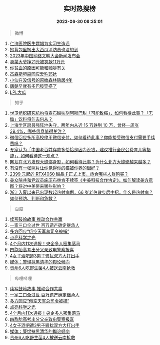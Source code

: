 <div align="center"><h2>实时热搜榜</h2><h4>2023-06-30 09:35:01</h4></div>

> 微博  

1. [仁济医院医生嫖娼为实习生造谣](https://s.weibo.com/weibo?q=%23%E4%BB%81%E6%B5%8E%E5%8C%BB%E9%99%A2%E5%8C%BB%E7%94%9F%E5%AB%96%E5%A8%BC%E4%B8%BA%E5%AE%9E%E4%B9%A0%E7%94%9F%E9%80%A0%E8%B0%A3%23&t=31&band_rank=1&Refer=top)<br />
2. [她背包里掏出大西瓜消防员也没想到](https://s.weibo.com/weibo?q=%23%E5%A5%B9%E8%83%8C%E5%8C%85%E9%87%8C%E6%8E%8F%E5%87%BA%E5%A4%A7%E8%A5%BF%E7%93%9C%E6%B6%88%E9%98%B2%E5%91%98%E4%B9%9F%E6%B2%A1%E6%83%B3%E5%88%B0%23&t=31&band_rank=2&Refer=top)<br />
3. [2023年中国网络文明大会新闻发布会](https://s.weibo.com/weibo?q=%232023%E5%B9%B4%E4%B8%AD%E5%9B%BD%E7%BD%91%E7%BB%9C%E6%96%87%E6%98%8E%E5%A4%A7%E4%BC%9A%E6%96%B0%E9%97%BB%E5%8F%91%E5%B8%83%E4%BC%9A%23&t=31&band_rank=3&Refer=top)<br />
4. [卖菜大爷挣21元被罚款11万元](https://s.weibo.com/weibo?q=%23%E5%8D%96%E8%8F%9C%E5%A4%A7%E7%88%B7%E6%8C%A321%E5%85%83%E8%A2%AB%E7%BD%9A%E6%AC%BE11%E4%B8%87%E5%85%83%23&t=31&band_rank=4&Refer=top)<br />
5. [你贫血的原因可能和咖啡有关](https://s.weibo.com/weibo?q=%23%E4%BD%A0%E8%B4%AB%E8%A1%80%E7%9A%84%E5%8E%9F%E5%9B%A0%E5%8F%AF%E8%83%BD%E5%92%8C%E5%92%96%E5%95%A1%E6%9C%89%E5%85%B3%23&t=31&band_rank=5&Refer=top)<br />
6. [杰森斯坦森回应爱称郭达](https://s.weibo.com/weibo?q=%23%E6%9D%B0%E6%A3%AE%E6%96%AF%E5%9D%A6%E6%A3%AE%E5%9B%9E%E5%BA%94%E7%88%B1%E7%A7%B0%E9%83%AD%E8%BE%BE%23&t=31&band_rank=6&Refer=top)<br />
7. [小伙在没信号的原始森林隐居4年](https://s.weibo.com/weibo?q=%23%E5%B0%8F%E4%BC%99%E5%9C%A8%E6%B2%A1%E4%BF%A1%E5%8F%B7%E7%9A%84%E5%8E%9F%E5%A7%8B%E6%A3%AE%E6%9E%97%E9%9A%90%E5%B1%854%E5%B9%B4%23&t=31&band_rank=7&Refer=top)<br />
8. [唐朝早就有多巴胺穿搭了](https://s.weibo.com/weibo?q=%23%E5%94%90%E6%9C%9D%E6%97%A9%E5%B0%B1%E6%9C%89%E5%A4%9A%E5%B7%B4%E8%83%BA%E7%A9%BF%E6%90%AD%E4%BA%86%23&t=31&band_rank=8&Refer=top)<br />
9. [LPL大瓜](https://s.weibo.com/weibo?q=LPL%E5%A4%A7%E7%93%9C&t=31&band_rank=9&Refer=top)<br />

> 知乎  

1. [世卫组织研究机构将宣布甜味剂阿斯巴甜「可能致癌」，如何看待此事？「无糖」饮料将何去何从？](https://www.zhihu.com/question/609417354)<br />
2. [上海学区房最强阵地失守，两年内从近 15 万跌到 10 万，曾经一周涨 39.4%，哪些信息值得关注？](https://www.zhihu.com/question/609355451)<br />
3. [微信回应多所高校停用微信支付，如何看待此事？你能接受微信支付需要手续费吗？](https://www.zhihu.com/question/609374806)<br />
4. [专家认为「中国老百姓存款多恰恰是因为没钱，建议推行全民公费育儿等措施」，如何看待这一观点？](https://www.zhihu.com/question/609390380)<br />
5. [网友在北方发现大蟑螂身影，如何看待此事？为什么北方大蟑螂越来越多？](https://www.zhihu.com/question/609451038)<br />
6. [有没有一张照片让你觉得你的猫被你养的很好？](https://www.zhihu.com/question/596919746)<br />
7. [2399 元起的 RTX4060 甜品卡正式上市，适合哪些人群购买？](https://www.zhihu.com/question/609280591)<br />
8. [美众院共和党议员施压布林肯不续签《中美科技合作协定》，如何解读美方意图？将对中美带来哪些影响？](https://www.zhihu.com/question/609347160)<br />
9. [浙江入夏以来已出现数起热射病例，66 岁老伯散步后中招，什么是热射病？如何预防、判断和急救？](https://www.zhihu.com/question/607815978)<br />

> 百度  

1. [续写鼓岭故事 推动合作共赢](https://www.baidu.com/s?wd=%E7%BB%AD%E5%86%99%E9%BC%93%E5%B2%AD%E6%95%85%E4%BA%8B+%E6%8E%A8%E5%8A%A8%E5%90%88%E4%BD%9C%E5%85%B1%E8%B5%A2&sa=fyb_news&rsv_dl=fyb_news)<br />
2. [一家三口全过世 百万遗产确定继承人](https://www.baidu.com/s?wd=%E4%B8%80%E5%AE%B6%E4%B8%89%E5%8F%A3%E5%85%A8%E8%BF%87%E4%B8%96+%E7%99%BE%E4%B8%87%E9%81%97%E4%BA%A7%E7%A1%AE%E5%AE%9A%E7%BB%A7%E6%89%BF%E4%BA%BA&sa=fyb_news&rsv_dl=fyb_news)<br />
3. [多方回应“俄空天军总司令被捕”](https://www.baidu.com/s?wd=%E5%A4%9A%E6%96%B9%E5%9B%9E%E5%BA%94%E2%80%9C%E4%BF%84%E7%A9%BA%E5%A4%A9%E5%86%9B%E6%80%BB%E5%8F%B8%E4%BB%A4%E8%A2%AB%E6%8D%95%E2%80%9D&sa=fyb_news&rsv_dl=fyb_news)<br />
4. [点亮科学之光](https://www.baidu.com/s?wd=%E7%82%B9%E4%BA%AE%E7%A7%91%E5%AD%A6%E4%B9%8B%E5%85%89&sa=fyb_news&rsv_dl=fyb_news)<br />
5. [4个月内11次通报！央企多人密集落马](https://www.baidu.com/s?wd=4%E4%B8%AA%E6%9C%88%E5%86%8511%E6%AC%A1%E9%80%9A%E6%8A%A5%EF%BC%81%E5%A4%AE%E4%BC%81%E5%A4%9A%E4%BA%BA%E5%AF%86%E9%9B%86%E8%90%BD%E9%A9%AC&sa=fyb_news&rsv_dl=fyb_news)<br />
6. [四胞胎高考出分父亲致电警察报喜](https://www.baidu.com/s?wd=%E5%9B%9B%E8%83%9E%E8%83%8E%E9%AB%98%E8%80%83%E5%87%BA%E5%88%86%E7%88%B6%E4%BA%B2%E8%87%B4%E7%94%B5%E8%AD%A6%E5%AF%9F%E6%8A%A5%E5%96%9C&sa=fyb_news&rsv_dl=fyb_news)<br />
7. [4女子酒吧遭3男子骚扰双方大打出手](https://www.baidu.com/s?wd=4%E5%A5%B3%E5%AD%90%E9%85%92%E5%90%A7%E9%81%AD3%E7%94%B7%E5%AD%90%E9%AA%9A%E6%89%B0%E5%8F%8C%E6%96%B9%E5%A4%A7%E6%89%93%E5%87%BA%E6%89%8B&sa=fyb_news&rsv_dl=fyb_news)<br />
8. [媒体：警惕抹黑清华的舆论倾向](https://www.baidu.com/s?wd=%E5%AA%92%E4%BD%93%EF%BC%9A%E8%AD%A6%E6%83%95%E6%8A%B9%E9%BB%91%E6%B8%85%E5%8D%8E%E7%9A%84%E8%88%86%E8%AE%BA%E5%80%BE%E5%90%91&sa=fyb_news&rsv_dl=fyb_news)<br />
9. [贵州6人吃野生菌4人被送云南抢救](https://www.baidu.com/s?wd=%E8%B4%B5%E5%B7%9E6%E4%BA%BA%E5%90%83%E9%87%8E%E7%94%9F%E8%8F%8C4%E4%BA%BA%E8%A2%AB%E9%80%81%E4%BA%91%E5%8D%97%E6%8A%A2%E6%95%91&sa=fyb_news&rsv_dl=fyb_news)<br />

> 哔哩哔哩  

1. [续写鼓岭故事 推动合作共赢](https://www.baidu.com/s?wd=%E7%BB%AD%E5%86%99%E9%BC%93%E5%B2%AD%E6%95%85%E4%BA%8B+%E6%8E%A8%E5%8A%A8%E5%90%88%E4%BD%9C%E5%85%B1%E8%B5%A2&sa=fyb_news&rsv_dl=fyb_news)<br />
2. [一家三口全过世 百万遗产确定继承人](https://www.baidu.com/s?wd=%E4%B8%80%E5%AE%B6%E4%B8%89%E5%8F%A3%E5%85%A8%E8%BF%87%E4%B8%96+%E7%99%BE%E4%B8%87%E9%81%97%E4%BA%A7%E7%A1%AE%E5%AE%9A%E7%BB%A7%E6%89%BF%E4%BA%BA&sa=fyb_news&rsv_dl=fyb_news)<br />
3. [多方回应“俄空天军总司令被捕”](https://www.baidu.com/s?wd=%E5%A4%9A%E6%96%B9%E5%9B%9E%E5%BA%94%E2%80%9C%E4%BF%84%E7%A9%BA%E5%A4%A9%E5%86%9B%E6%80%BB%E5%8F%B8%E4%BB%A4%E8%A2%AB%E6%8D%95%E2%80%9D&sa=fyb_news&rsv_dl=fyb_news)<br />
4. [点亮科学之光](https://www.baidu.com/s?wd=%E7%82%B9%E4%BA%AE%E7%A7%91%E5%AD%A6%E4%B9%8B%E5%85%89&sa=fyb_news&rsv_dl=fyb_news)<br />
5. [4个月内11次通报！央企多人密集落马](https://www.baidu.com/s?wd=4%E4%B8%AA%E6%9C%88%E5%86%8511%E6%AC%A1%E9%80%9A%E6%8A%A5%EF%BC%81%E5%A4%AE%E4%BC%81%E5%A4%9A%E4%BA%BA%E5%AF%86%E9%9B%86%E8%90%BD%E9%A9%AC&sa=fyb_news&rsv_dl=fyb_news)<br />
6. [四胞胎高考出分父亲致电警察报喜](https://www.baidu.com/s?wd=%E5%9B%9B%E8%83%9E%E8%83%8E%E9%AB%98%E8%80%83%E5%87%BA%E5%88%86%E7%88%B6%E4%BA%B2%E8%87%B4%E7%94%B5%E8%AD%A6%E5%AF%9F%E6%8A%A5%E5%96%9C&sa=fyb_news&rsv_dl=fyb_news)<br />
7. [4女子酒吧遭3男子骚扰双方大打出手](https://www.baidu.com/s?wd=4%E5%A5%B3%E5%AD%90%E9%85%92%E5%90%A7%E9%81%AD3%E7%94%B7%E5%AD%90%E9%AA%9A%E6%89%B0%E5%8F%8C%E6%96%B9%E5%A4%A7%E6%89%93%E5%87%BA%E6%89%8B&sa=fyb_news&rsv_dl=fyb_news)<br />
8. [媒体：警惕抹黑清华的舆论倾向](https://www.baidu.com/s?wd=%E5%AA%92%E4%BD%93%EF%BC%9A%E8%AD%A6%E6%83%95%E6%8A%B9%E9%BB%91%E6%B8%85%E5%8D%8E%E7%9A%84%E8%88%86%E8%AE%BA%E5%80%BE%E5%90%91&sa=fyb_news&rsv_dl=fyb_news)<br />
9. [贵州6人吃野生菌4人被送云南抢救](https://www.baidu.com/s?wd=%E8%B4%B5%E5%B7%9E6%E4%BA%BA%E5%90%83%E9%87%8E%E7%94%9F%E8%8F%8C4%E4%BA%BA%E8%A2%AB%E9%80%81%E4%BA%91%E5%8D%97%E6%8A%A2%E6%95%91&sa=fyb_news&rsv_dl=fyb_news)<br />
